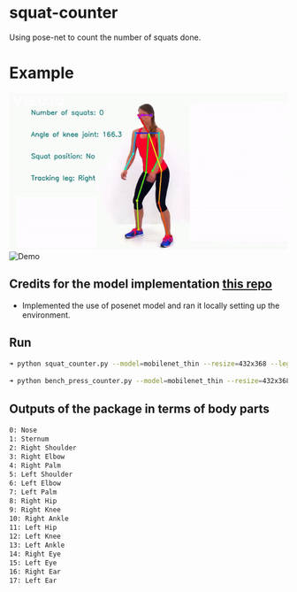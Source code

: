 # squat-counter
Using pose-net to count the number of squats done.


# Example

![Demo](squat.gif)
<br>
![Demo](press.gif)
## Credits for the model implementation [this repo](https://github.com/ildoonet/tf-pose-estimation)

- Implemented the use of posenet model and ran it locally setting up the environment.

## Run
```bash
➜ python squat_counter.py --model=mobilenet_thin --resize=432x368 --leg=right/left(choose) --vidlocation=something.mp4
```

```bash
➜ python bench_press_counter.py --model=mobilenet_thin --resize=432x368 --leg=right/left(choose) --vidlocation=something.mp4
```

## Outputs of the package in terms of body parts
```
0: Nose
1: Sternum
2: Right Shoulder
3: Right Elbow
4: Right Palm
5: Left Shoulder
6: Left Elbow
7: Left Palm
8: Right Hip
9: Right Knee
10: Right Ankle
11: Left Hip
12: Left Knee
13: Left Ankle
14: Right Eye
15: Left Eye
16: Right Ear
17: Left Ear
```
